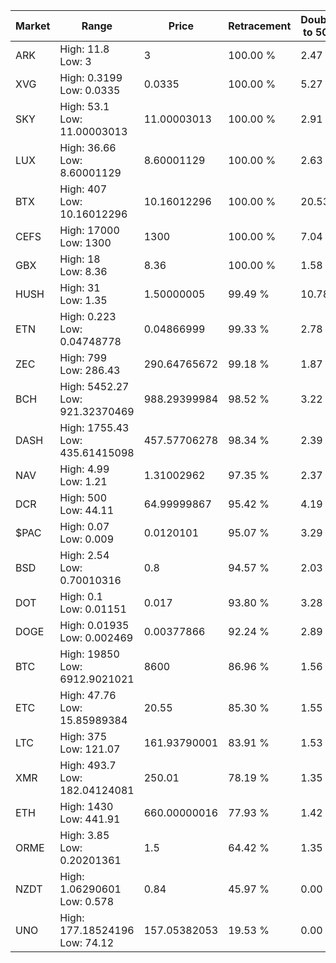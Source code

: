 | Market | Range | Price| Retracement | Doubles to 50% |
| --- | --- | --- | --- | --- |
| ARK | High: 11.8<br />Low: 3 | 3 | 100.00 % | 2.47 |
| XVG | High: 0.3199<br />Low: 0.0335 | 0.0335 | 100.00 % | 5.27 |
| SKY | High: 53.1<br />Low: 11.00003013 | 11.00003013 | 100.00 % | 2.91 |
| LUX | High: 36.66<br />Low: 8.60001129 | 8.60001129 | 100.00 % | 2.63 |
| BTX | High: 407<br />Low: 10.16012296 | 10.16012296 | 100.00 % | 20.53 |
| CEFS | High: 17000<br />Low: 1300 | 1300 | 100.00 % | 7.04 |
| GBX | High: 18<br />Low: 8.36 | 8.36 | 100.00 % | 1.58 |
| HUSH | High: 31<br />Low: 1.35 | 1.50000005 | 99.49 % | 10.78 |
| ETN | High: 0.223<br />Low: 0.04748778 | 0.04866999 | 99.33 % | 2.78 |
| ZEC | High: 799<br />Low: 286.43 | 290.64765672 | 99.18 % | 1.87 |
| BCH | High: 5452.27<br />Low: 921.32370469 | 988.29399984 | 98.52 % | 3.22 |
| DASH | High: 1755.43<br />Low: 435.61415098 | 457.57706278 | 98.34 % | 2.39 |
| NAV | High: 4.99<br />Low: 1.21 | 1.31002962 | 97.35 % | 2.37 |
| DCR | High: 500<br />Low: 44.11 | 64.99999867 | 95.42 % | 4.19 |
| $PAC | High: 0.07<br />Low: 0.009 | 0.0120101 | 95.07 % | 3.29 |
| BSD | High: 2.54<br />Low: 0.70010316 | 0.8 | 94.57 % | 2.03 |
| DOT | High: 0.1<br />Low: 0.01151 | 0.017 | 93.80 % | 3.28 |
| DOGE | High: 0.01935<br />Low: 0.002469 | 0.00377866 | 92.24 % | 2.89 |
| BTC | High: 19850<br />Low: 6912.9021021 | 8600 | 86.96 % | 1.56 |
| ETC | High: 47.76<br />Low: 15.85989384 | 20.55 | 85.30 % | 1.55 |
| LTC | High: 375<br />Low: 121.07 | 161.93790001 | 83.91 % | 1.53 |
| XMR | High: 493.7<br />Low: 182.04124081 | 250.01 | 78.19 % | 1.35 |
| ETH | High: 1430<br />Low: 441.91 | 660.00000016 | 77.93 % | 1.42 |
| ORME | High: 3.85<br />Low: 0.20201361 | 1.5 | 64.42 % | 1.35 |
| NZDT | High: 1.06290601<br />Low: 0.578 | 0.84 | 45.97 % | 0.00 |
| UNO | High: 177.18524196<br />Low: 74.12 | 157.05382053 | 19.53 % | 0.00 |
